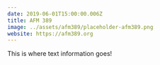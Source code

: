 ```yaml
---
date: 2019-06-01T15:00:00.006Z
title: AFM 389
image: ../assets/afm389/placeholder-afm389.png
website: https://afm389.org
---
```


This is where text information goes!
